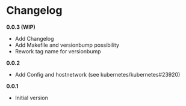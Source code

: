 # Changelog

**0.0.3 (WIP)**
- Add Changelog
- Add Makefile and versionbump possibility
- Rework tag name for versionbump

**0.0.2**
- Add Config and hostnetwork (see kubernetes/kubernetes#23920)

**0.0.1**
- Initial version
